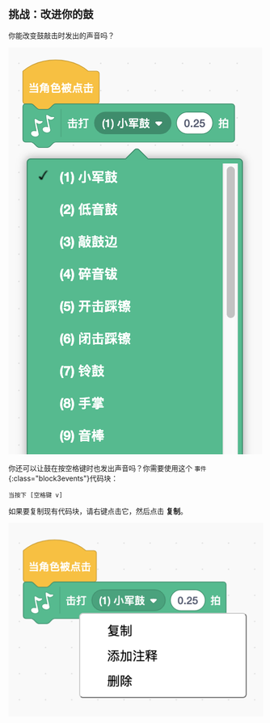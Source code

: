 ## 挑战：改进你的鼓

你能改变鼓敲击时发出的声音吗？

![截屏](images/band-drum-sound.png)

你还可以让鼓在按空格键时也发出声音吗？你需要使用这个 `事件`{:class="block3events"}代码块：

```blocks3
当按下 [空格键 v]
```

如果要复制现有代码块，请右键点击它，然后点击 **复制**。

![截图](images/band-duplicate-code.png)